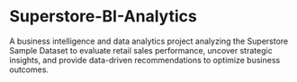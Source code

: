 # Superstore-BI-Analytics
A business intelligence and data analytics project analyzing the Superstore Sample Dataset to evaluate retail sales performance, uncover strategic insights, and provide data-driven recommendations to optimize business outcomes.
